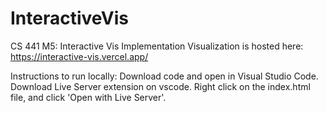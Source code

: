 # InteractiveVis
CS 441 M5: Interactive Vis Implementation
Visualization is hosted here: https://interactive-vis.vercel.app/

Instructions to run locally:
Download code and open in Visual Studio Code. Download Live Server extension on vscode. Right click on the index.html file, and click 'Open with Live Server'.
